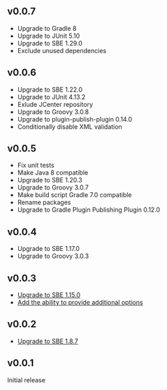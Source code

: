 v0.0.7
------

 - Upgrade to Gradle 8
 - Upgrade to JUnit 5.10
 - Upgrade to SBE 1.29.0
 - Exclude unused dependencies

v0.0.6
------

 - Upgrade to SBE 1.22.0
 - Upgrade to JUnit 4.13.2
 - Exlude JCenter repository
 - Upgrade to Groovy 3.0.8
 - Upgrade to plugin-publish-plugin 0.14.0
 - Conditionally disable XML validation

v0.0.5
------

- Fix unit tests
- Make Java 8 compatible
- Upgrade to SBE 1.20.3
- Upgrade to Groovy 3.0.7
- Make build script Gradle 7.0 compatible
- Rename packages
- Upgrade to Gradle Plugin Publishing Plugin 0.12.0

v0.0.4
------

- Upgrade to SBE 1.17.0
- Upgrade to Groovy 3.0.3

v0.0.3
------

- [Upgrade to SBE 1.15.0](https://github.com/vontikov/sbe-gradle-plugin/issues/3)
- [Add the ability to provide additional options](https://github.com/vontikov/sbe-gradle-plugin/issues/4)

v0.0.2
------

- [Upgrade to SBE 1.8.7](https://github.com/vontikov/sbe-gradle-plugin/issues/2)

v0.0.1
------

Initial release
